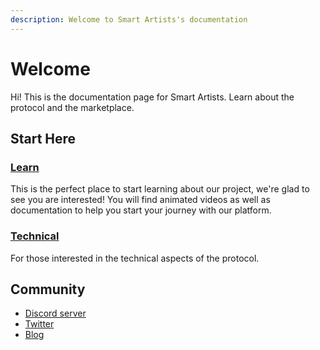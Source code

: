 ```yaml
---
description: Welcome to Smart Artists's documentation
---
```


# Welcome

Hi! This is the documentation page for Smart Artists. Learn about the protocol and the marketplace.

## Start Here

### [Learn ](broken-reference)

This is the perfect place to start learning about our project, we're glad to see you are interested! You will find animated videos as well as documentation to help you start your journey with our platform.

### [Technical](./#technical)

For those interested in the technical aspects of the protocol.

## Community

* [Discord server](https://discord.gg/8wqG97gDrZ)
* [Twitter](https://twitter.com/smartartistsnft)
* [Blog](https://blog.smartartists.art)

